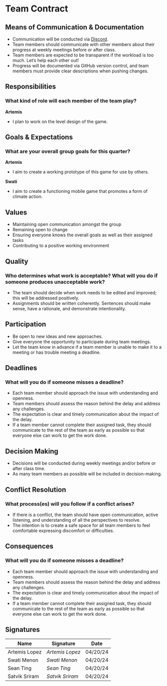 # Team Contract
## Means of Communication & Documentation
- Communication will be conducted via [Discord](https://discord.gg/jP5PGZWX).
- Team members should communicate with other members about their progress at weekly meetings before or after class.
- Team members are expected to be transparent if the workload is too much. Let’s help each other out!
- Progress will be documented via GitHub version control, and team members must provide clear descriptions when pushing changes.

## Responsibilities
### What kind of role will each member of the team play? 
**Artemis**
- I plan to work on the level design of the game.

## Goals & Expectations
### What are your overall group goals for this quarter?
**Artemis**
- I aim to create a working prototype of this game for use by others.

**Swati**
- I aim to create a functioning mobile game that promotes a form of climate action.

## Values
- Maintaining open communication amongst the group
- Remaining open to change
- Ensuring everyone knows the overall goals as well as their assigned tasks
- Contributing to a positive working environment

## Quality
### Who determines what work is acceptable? What will you do if someone produces unacceptable work?
- The team should decide when work needs to be edited and improved; this will be addressed positively. 
- Assignments should be written coherently. Sentences should make sense, have a rationale, and demonstrate intentionality.

## Participation
- Be open to new ideas and new approaches.
- Give everyone the opportunity to participate during team meetings.
- Let the team know in advance if a team member is unable to make it to a meeting or has trouble meeting a deadline. 

## Deadlines
### What will you do if someone misses a deadline?
- Each team member should approach the issue with understanding and openness. 
- Team members should assess the reason behind the delay and address any challenges.
- The expectation is clear and timely communication about the impact of the delay.
- If a team member cannot complete their assigned task, they should communicate to the rest of the team as early as possible so that everyone else can work to get the work done.

## Decision Making
- Decisions will be conducted during weekly meetings and/or before or after class time.
- As many team members as possible will be included in decision-making.

## Conflict Resolution
### What process(es) will you follow if a conflict arises?
- If there is a conflict, the team should have open communication, active listening, and understanding of all the perspectives to resolve. 
- The intention is to create a safe space for all team members to feel comfortable expressing discomfort or difficulties.

## Consequences
### What will you do if someone misses a deadline?
- Each team member should approach the issue with understanding and openness. 
- Team members should assess the reason behind the delay and address any challenges.
- The expectation is clear and timely communication about the impact of the delay.
- If a team member cannot complete their assigned task, they should communicate to the rest of the team as early as possible so that everyone else can work to get the work done.

## Signatures
| Name | Signature | Date|
| ---- | ---- | ---- |
| Artemis Lopez | *Artemis Lopez* | 04/20/24 |
| Swati Menon | *Swati Menon* | 04/20/24 |
| Sean Ting | *Sean Ting* | 04/20/24 |
| Satvik Sriram | *Satvik Sriram* | 04/20/24 |

